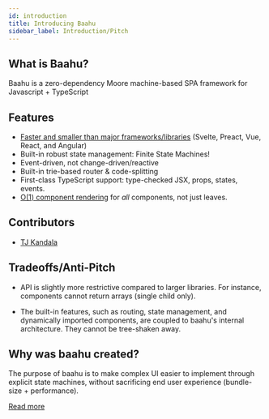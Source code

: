 ```yaml
---
id: introduction
title: Introducing Baahu
sidebar_label: Introduction/Pitch
---
```


## What is Baahu?

Baahu is a zero-dependency Moore machine-based SPA framework for Javascript + TypeScript

## Features

- [Faster and smaller than major frameworks/libraries](https://baahu.dev/docs/performance.md) (Svelte, Preact, Vue, React, and Angular)
- Built-in robust state management: Finite State Machines!
- Event-driven, not change-driven/reactive
- Built-in trie-based router & code-splitting
- First-class TypeScript support: type-checked JSX, props, states, events.
- [O(1) component rendering](https://baahu.dev/docs/performance#higher-level-internal-optimizations) for _all_ components, not just leaves.

## Contributors

- [TJ Kandala](https://github.com/tjkandala)

## Tradeoffs/Anti-Pitch

- API is slightly more restrictive compared to larger libraries. For instance, components cannot return arrays (single child only).

- The built-in features, such as routing, state management, and dynamically imported components, are coupled to baahu's internal architecture. They cannot be tree-shaken away.

## Why was baahu created?

The purpose of baahu is to make complex UI easier to implement through explicit state machines, without sacrificing end user experience (bundle-size + performance).

[Read more](https://baahu.dev/blog/2020/05/17/why-baahu)
